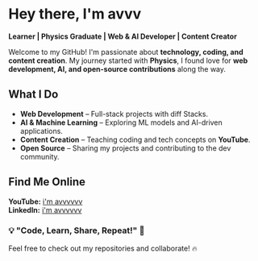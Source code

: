 # Hey there, I'm avvv  

 **Learner | Physics Graduate | Web & AI Developer | Content Creator**  

Welcome to my GitHub! I'm passionate about **technology, coding, and content creation**. My journey started with **Physics**, I found love for **web development, AI, and open-source contributions** along the way.  

## **What I Do**  
- **Web Development** – Full-stack projects with diff Stacks.  
- **AI & Machine Learning** – Exploring ML models and AI-driven applications.  
- **Content Creation** – Teaching coding and tech concepts on **YouTube**.  
- **Open Source** – Sharing my projects and contributing to the dev community.  

## **Find Me Online**  
  **YouTube:** [i'm avvvvvv](https://www.youtube.com/channel/UCH_3dW9zdd-8Aio3ePKj3KA)  
  **LinkedIn:** [i'm avvvvvv](https://www.linkedin.com/in/abhinandan-mandal-9252a0211/)  

### 💡 "Code, Learn, Share, Repeat!" 🚀  
Feel free to check out my repositories and collaborate! 🔥  


<!---
abhinandan2540/abhinandan2540 is a ✨ special ✨ repository because its `README.md` (this file) appears on your GitHub profile.
You can click the Preview link to take a look at your changes.
--->

